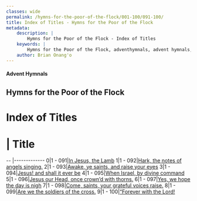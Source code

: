 ```yaml
---
classes: wide
permalink: /hymns-for-the-poor-of-the-flock/001-100/091-100/
title: Index of Titles - Hymns for the Poor of the Flock
metadata:
    description: |
        Hymns for the Poor of the Flock - Index of Titles
    keywords: |
        Hymns for the Poor of the Flock, adventhymnals, advent hymnals, index
    author: Brian Onang'o
---
```


#### Advent Hymnals

## Hymns for the Poor of the Flock

# Index of Titles
# | Title                        
-- |-------------
0|1 - 091|[In Jesus, the Lamb](/001-100/091-100/01.In-Jesus,-the-Lamb)
1|1 - 092|[Hark, the notes of angels singing.](/001-100/091-100/02.Hark,-the-notes-of-angels-singing)
2|1 - 093|[Awake, ye saints, and raise your eyes](/001-100/091-100/03.Awake,-ye-saints,-and-raise-your-eyes)
3|1 - 094|[Jesus! and shall it ever be](/001-100/091-100/04.Jesus!-and-shall-it-ever-be)
4|1 - 095|[When Israel, by divine command](/001-100/091-100/05.When-Israel,-by-divine-command)
5|1 - 096|[Jesus our Head, once crown’d with thorns.](/001-100/091-100/06.Jesus-our-Head,-once-crown’d-with-thorns)
6|1 - 097|[Yes, we hope the day is nigh](/001-100/091-100/07.Yes,-we-hope-the-day-is-nigh)
7|1 - 098|[Come, saints, your grateful voices raise.](/001-100/091-100/08.Come,-saints,-your-grateful-voices-raise)
8|1 - 099|[Are we the soldiers of the cross.](/001-100/091-100/09.Are-we-the-soldiers-of-the-cross)
9|1 - 100|[“Forever with the Lord!](/001-100/091-100/10.“Forever-with-the-Lord!)